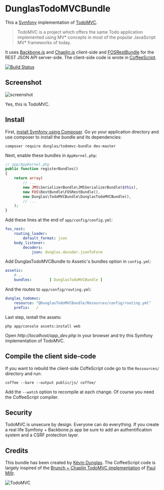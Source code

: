 DunglasTodoMVCBundle
====================

This a [Symfony](http://symfony.com) implementation of [TodoMVC](http://todomvc.com/).

> TodoMVC is a project which offers the same Todo application implemented using MV* concepts in most of the popular JavaScript MV\* frameworks of today.

It uses [Backbone.js](http://backbonejs.org/) and [Chaplin.js](http://chaplinjs.org/) client-side and [FOSRestBundle](https://github.com/FriendsOfSymfony/FOSRestBundle) for the REST JSON API server-side.
The client-side code is wrote in [CoffeeScript](http://coffeescript.org/).

[![Build Status](https://travis-ci.org/dunglas/DunglasTodoMVCBundle.png)](https://travis-ci.org/dunglas/DunglasTodoMVCBundle)

Screenshot
----------

![screenshot](https://raw.github.com/addyosmani/todomvc/gh-pages/screenshot.png)

Yes, this is TodoMVC.

Install
-------

First, [install Symfony using Composer](http://symfony.com/doc/current/book/installation.html).
Go yo your application directory and use composer to install the bundle and its dependencies:

    composer require dunglas/todomvc-bundle dev-master

Next, enable these bundles in `AppKernel.php`:

```php
// app/AppKernel.php
public function registerBundles()
{
    return array(
        // ...
        new JMS\SerializerBundle\JMSSerializerBundle($this),
        new FOS\RestBundle\FOSRestBundle(),
        new Dunglas\TodoMVCBundle\DunglasTodoMVCBundle(),
        // ...
    );
}
```

Add these lines at the end of `app/config/config.yml`:

```yaml
fos_rest:
    routing_loader:
        default_format: json
    body_listener:
        decoders:
            json: dunglas.decoder.jsonToForm
```

Add DunglasTodoMVCBundle to Assetic's bundles option in `config.yml`:

```yaml
assetic:
    #...
    bundles:        [ DunglasTodoMVCBundle ]
```

And the routes to `app/config/routing.yml`:

```yaml
dunglas_todomvc:
    resource: "@DunglasTodoMVCBundle/Resources/config/routing.yml"
    prefix:   /
```

Last step, isntall the assets:

    php app/console assets:install web

Open *http://localhost/app_dev.php* in your browser and try this Symfony implementation of TodoMVC.

Compile the client side-code
----------------------------

If you want to rebuild the client-side CoffeScript code go to the `Ressources/` directory and run:

    coffee --bare --output public/js/ coffee/

Add the `--watch` option to recompile at each change.
Of course you need the CoffeeScript compiler.

Security
--------

TodoMVC is unsecure by design. Everyone can do everything.
If you create a real life Symfony + Backbone.js app be sure to add an authentification system and a CSRF protection layer.

Credits
-------

This bundle has been created by [Kévin Dunglas](http://dunglas.fr).
The CoffeeScript code is largely inspired of the [Brunch + Chaplin TodoMVC implementation](https://github.com/addyosmani/todomvc/tree/gh-pages/labs/dependency-examples/chaplin-brunch) of [Paul Millr](http://paulmillr.com/).

![TodoMVC](https://raw.github.com/addyosmani/todomvc/gh-pages/media/logo.png)
